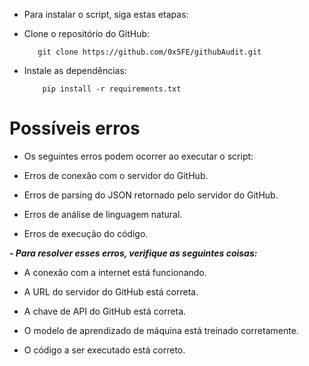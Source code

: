 
- Para instalar o script, siga estas etapas:

- Clone o repositório do GitHub:
  

         git clone https://github.com/0x5FE/githubAudit.git

- Instale as dependências:

          pip install -r requirements.txt

# Possíveis erros


- Os seguintes erros podem ocorrer ao executar o script:

- Erros de conexão com o servidor do GitHub.

- Erros de parsing do JSON retornado pelo servidor do GitHub.

- Erros de análise de linguagem natural.

- Erros de execução do código.

  
 ***- Para resolver esses erros, verifique as seguintes coisas:***


- A conexão com a internet está funcionando.

- A URL do servidor do GitHub está correta.

- A chave de API do GitHub está correta.

- O modelo de aprendizado de máquina está treinado corretamente.

- O código a ser executado está correto.
